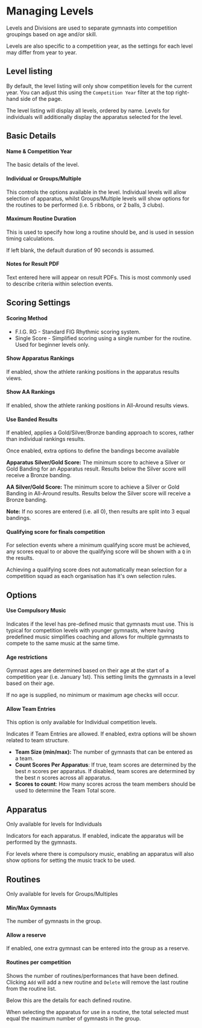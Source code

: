 # Managing Levels

Levels and Divisions are used to separate gymnasts into competition groupings based on age and/or skill.

Levels are also specific to a competition year, as the settings for each level may differ from year to year.

## Level listing

By default, the level listing will only show competition levels for the current year. You can adjust this using the `Competition Year` filter at the top right-hand side of the page.

The level listing will display all levels, ordered by name. Levels for individuals will additionally display the apparatus selected for the level.

## Basic Details

#### Name & Competition Year

The basic details of the level.

#### Individual or Groups/Multiple

This controls the options available in the level. Individual levels will allow selection of apparatus, whilst Groups/Multiple levels will show options for the routines to be performed (i.e. 5 ribbons, or 2 balls, 3 clubs).

#### Maximum Routine Duration

This is used to specify how long a routine should be, and is used in session timing calculations.

If left blank, the default duration of 90 seconds is assumed.

#### Notes for Result PDF

Text entered here will appear on result PDFs. This is most commonly used to describe criteria within selection events.

## Scoring Settings

#### Scoring Method

* F.I.G. RG - Standard FIG Rhythmic scoring system.
* Single Score - Simplified scoring using a single number for the routine. Used for beginner levels only.

#### Show Apparatus Rankings

If enabled, show the athlete ranking positions in the apparatus results views.

#### Show AA Rankings

If enabled, show the athlete ranking positions in All-Around results views.

#### Use Banded Results

If enabled, applies a Gold/Silver/Bronze banding approach to scores, rather than individual rankings results.

Once enabled, extra options to define the bandings become available

**Apparatus Silver/Gold Score:** The minimum score to achieve a Silver or Gold Banding for an Apparatus result. Results below the Silver score will receive a Bronze banding.

**AA Silver/Gold Score:** The minimum score to achieve a Silver or Gold Banding in All-Around results. Results below the Silver score will receive a Bronze banding.

**Note:** If no scores are entered (i.e. all 0), then results are split into 3 equal bandings.

#### Qualifying score for finals competition

For selection events where a minimum qualifying score must be achieved, any scores equal to or above the qualifying score will be shown with a `Q` in the results.

Achieving a qualifying score does not automatically mean selection for a competition squad as each organisation has it's own selection rules.

## Options

#### Use Compulsory Music

Indicates if the level has pre-defined music that gymnasts must use. This is typical for competition levels with younger gymnasts, where having predefined music simplifies coaching and allows for multiple gymnasts to compete to the same music at the same time.

#### Age restrictions

Gymnast ages are determined based on their age at the start of a competition year (i.e. January 1st). This setting limits the gymnasts in a level based on their age.

If no age is supplied, no minimum or maximum age checks will occur.

#### Allow Team Entries

This option is only available for Individual competition levels.

Indicates if Team Entries are allowed. If enabled, extra options will be shown related to team structure.

* **Team Size (min/max):** The number of gymnasts that can be entered as a team.
* **Count Scores Per Apparatus**: If true, team scores are determined by the best *n* scores per apparatus. If disabled, team scores are determined by the best *n* scores across all apparatus.
* **Scores to count**: How many scores across the team members should be used to determine the Team Total score.

## Apparatus

Only available for levels for Individuals

Indicators for each apparatus. If enabled, indicate the apparatus will be performed by the gymnasts.

For levels where there is compulsory music, enabling an apparatus will also show options for setting the music track to be used.

## Routines

Only available for levels for Groups/Multiples

#### Min/Max Gymnasts

The number of gymnasts in the group.

#### Allow a reserve

If enabled, one extra gymnast can be entered into the group as a reserve.

#### Routines per competition

Shows the number of routines/performances that have been defined. Clicking `Add` will add a new routine and `Delete` will remove the last routine from the routine list.

Below this are the details for each defined routine.

When selecting the apparatus for use in a routine, the total selected must equal the maximum number of gymnasts in the group.